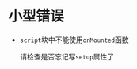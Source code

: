 # 小型错误


- `script`块中不能使用`onMounted`函数
	<p id="2QKSGFMfbSU2x1z7dAUV4q">
	
	请检查是否忘记写`setup`属性了
	
	</p>


